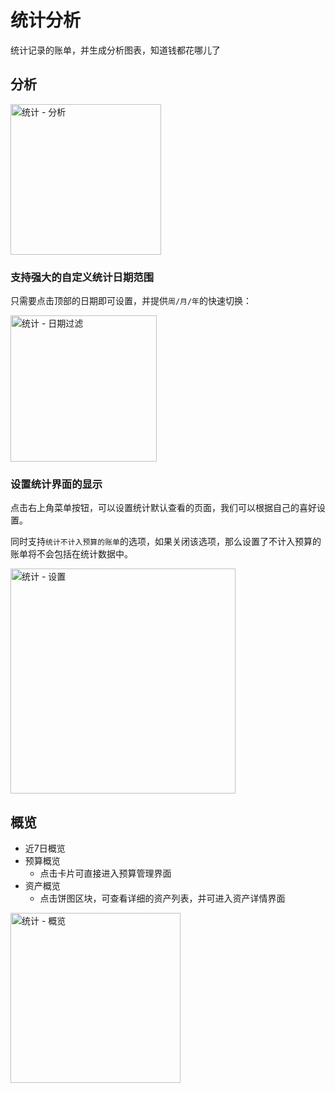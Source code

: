 # 统计分析

统计记录的账单，并生成分析图表，知道钱都花哪儿了

## 分析

<img src="https://z3.ax1x.com/2021/06/18/RpqRXt.jpg" title="" alt="统计 - 分析" width="241">

### 支持强大的自定义统计日期范围

只需要点击顶部的日期即可设置，并提供`周/月/年`的快速切换：

<img src="https://z3.ax1x.com/2021/06/18/RpqIAS.jpg" title="" alt="统计 - 日期过滤" width="234">

### 设置统计界面的显示

点击右上角菜单按钮，可以设置统计默认查看的页面，我们可以根据自己的喜好设置。

同时支持`统计不计入预算的账单`的选项，如果关闭该选项，那么设置了不计入预算的账单将不会包括在统计数据中。

<img src="https://z3.ax1x.com/2021/06/18/Rpqh0f.jpg" title="" alt="统计 - 设置" width="360">

## 概览

- 近7日概览
- 预算概览
  - 点击卡片可直接进入预算管理界面
- 资产概览
  - 点击饼图区块，可查看详细的资产列表，并可进入资产详情界面

<img src="https://z3.ax1x.com/2021/06/18/Rpqste.jpg" title="" alt="统计 - 概览" width="272">